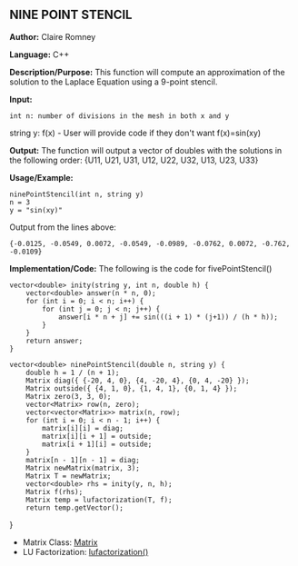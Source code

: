 ## NINE POINT STENCIL

**Author:** Claire Romney

**Language:** C++

**Description/Purpose:** This function will compute an approximation of the solution to the Laplace Equation using a 9-point stencil.

**Input:**

	int n: number of divisions in the mesh in both x and y
  string y: f(x) - User will provide code if they don't want f(x)=sin(xy)
	
**Output:** The function will output a vector of doubles with the solutions in the following order:
    {U11, U21, U31, U12, U22, U32, U13, U23, U33}

**Usage/Example:**

    ninePointStencil(int n, string y)
    n = 3
    y = "sin(xy)"

Output from the lines above:

  	{-0.0125, -0.0549, 0.0072, -0.0549, -0.0989, -0.0762, 0.0072, -0.762, -0.0109}
	
**Implementation/Code:** The following is the code for fivePointStencil()

    vector<double> inity(string y, int n, double h) {
	    vector<double> answer(n * n, 0);
	    for (int i = 0; i < n; i++) {
		    for (int j = 0; j < n; j++) {
			    answer[i * n + j] += sin(((i + 1) * (j+1)) / (h * h));
		    }
	    }
	    return answer;
    }

    vector<double> ninePointStencil(double n, string y) {
	    double h = 1 / (n + 1);
	    Matrix diag({ {-20, 4, 0}, {4, -20, 4}, {0, 4, -20} });
	    Matrix outside({ {4, 1, 0}, {1, 4, 1}, {0, 1, 4} });
	    Matrix zero(3, 3, 0);
	    vector<Matrix> row(n, zero);
	    vector<vector<Matrix>> matrix(n, row);
	    for (int i = 0; i < n - 1; i++) {
		    matrix[i][i] = diag;
		    matrix[i][i + 1] = outside;
		    matrix[i + 1][i] = outside;
	    }
	    matrix[n - 1][n - 1] = diag;
	    Matrix newMatrix(matrix, 3);
	    Matrix T = newMatrix;
	    vector<double> rhs = inity(y, n, h);
	    Matrix f(rhs);
	    Matrix temp = lufactorization(T, f);
	    return temp.getVector();
}
  
* Matrix Class: [Matrix](../append/matrix.md)
* LU Factorization: [lufactorization()](../append/lufactorization.md)
